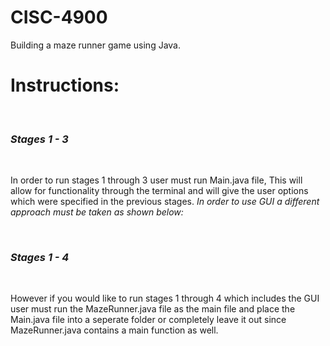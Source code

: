 # CISC-4900
Building a maze runner game using Java.

<H1>Instructions:</H1>
<br>

<H3><em>Stages 1 - 3</em></H3>
<br>

<p>In order to run stages 1 through 3 user must run Main.java file,
  This will allow for functionality through the terminal and will give the user options which were specified
  in the previous stages. <em>In order to use GUI a different approach must be taken as shown below: </em>
</p>

<br>

<H3><em>Stages 1 - 4</em></H3>
<br>
<p>However if you would like to run stages 1 through 4 which includes the GUI 
   user must run the MazeRunner.java file as the main file and place the Main.java
   file into a seperate folder  or completely leave it out since MazeRunner.java contains a main function as well.
</p>


